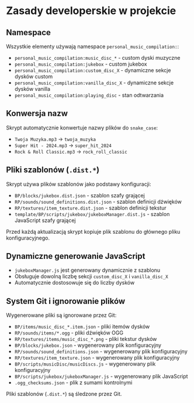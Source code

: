 # Zasady developerskie w projekcie

## Namespace

Wszystkie elementy używają namespace `personal_music_compilation:`:

- `personal_music_compilation:music_disc_*` - custom dyski muzyczne
- `personal_music_compilation:jukebox` - custom jukebox
- `personal_music_compilation:custom_disc_X` - dynamiczne sekcje dysków custom
- `personal_music_compilation:vanilla_disc_X` - dynamiczne sekcje dysków vanilla
- `personal_music_compilation:playing_disc` - stan odtwarzania

## Konwersja nazw

Skrypt automatycznie konwertuje nazwy plików do `snake_case`:

- `Twoja Muzyka.mp3` → `twoja_muzyka`
- `Super Hit - 2024.mp3` → `super_hit_2024`
- `Rock & Roll Classic.mp3` → `rock_roll_classic`

## Pliki szablonów (`.dist.*`)

Skrypt używa plików szablonów jako podstawy konfiguracji:

- `BP/blocks/jukebox.dist.json` - szablon szafy grającej
- `RP/sounds/sound_definitions.dist.json` - szablon definicji dźwięków
- `RP/textures/item_texture.dist.json` - szablon definicji tekstur
- `template/BP/scripts/jukebox/jukeboxManager.dist.js` - szablon JavaScript szafy grającej

Przed każdą aktualizacją skrypt kopiuje plik szablonu do głównego pliku konfiguracyjnego.

## Dynamiczne generowanie JavaScript

- `jukeboxManager.js` jest generowany dynamicznie z szablonu
- Obsługuje dowolną liczbę sekcji `custom_disc_X` i `vanilla_disc_X`
- Automatycznie dostosowuje się do liczby dysków

## System Git i ignorowanie plików

Wygenerowane pliki są ignorowane przez Git:

- `BP/items/music_disc_*.item.json` - pliki itemów dysków
- `RP/sounds/items/*.ogg` - pliki dźwięków OGG
- `RP/textures/items/music_disc_*.png` - pliki tekstur dysków
- `BP/blocks/jukebox.json` - wygenerowany plik konfiguracyjny
- `RP/sounds/sound_definitions.json` - wygenerowany plik konfiguracyjny
- `RP/textures/item_texture.json` - wygenerowany plik konfiguracyjny
- `BP/scripts/musicDisc/musicDiscs.js` - wygenerowany plik konfiguracyjny
- `BP/scripts/jukebox/jukeboxManager.js` - wygenerowany plik JavaScript
- `.ogg_checksums.json` - plik z sumami kontrolnymi

Pliki szablonów (`.dist.*`) są śledzone przez Git.
